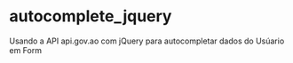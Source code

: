 # autocomplete_jquery
Usando a API api.gov.ao com jQuery para autocompletar dados do Usúario em Form
